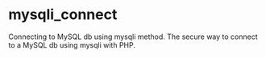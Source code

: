 # mysqli_connect
Connecting to MySQL db using mysqli method.
The secure way to connect to a MySQL db using mysqli with PHP.
